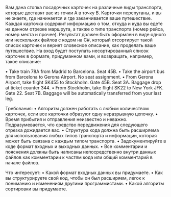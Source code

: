 
Вам дана стопка посадочных карточек на различные виды транспорта, которые доставят вас из точки A в точку B. Карточки перепутаны, и вы не знаете, где начинается и где заканчивается ваше путешествие. Каждая карточка содержит информацию о том, откуда и куда вы едете на данном отрезке маршрута, а также о типе транспорта (номер рейса, номер места и прочее).
Результат должен быть оформлен в виде одного или нескольких файлов с кодом на C#, который отсортирует такой список карточек и вернет словесное описание, как проделать ваше путешествие. На вход будет поступать несортированный список карточек в формате, придуманном вами, и возвращать, например, такое описание:

•	Take train 78A from Madrid to Barcelona. Seat 45B.
•	Take the airport bus from Barcelona to Gerona Airport. No seat assignment.
•	From Gerona Airport, take flight SK455 to Stockholm. Gate 45B. Seat 3A. Baggage drop at ticket counter 344.
•	From Stockholm, take flight SK22 to New York JFK. Gate 22. Seat 7B. Baggage will be automatically transferred from your last leg.

Требования:
•	Алгоритм должен работать с любым количеством карточек, если все карточки образуют одну неразрывную цепочку.
•	Время прибытия и отправления неизвестно и неважно. Подразумевается, что средство передвижения для следующего отрезка дожидается вас.
•	Структура кода должна быть расширяема для использования любых типов транспорта и информации, которая может быть связана с каждым типом транспорта.
•	Задокументируйте в коде формат входных и выходных данных.
•	Все комментарии и пояснения должны быть написаны непосредственно внутри данных файлов как комментарии к частям кода или общий комментарий в начале файлов.

Что интересует:
•	Какой формат входных данных вы придумаете.
•	Как вы структурируете свой код, чтобы он был расширяем, легок к пониманию и изменениям другими программистами.
•	Какой алгоритм сортировки вы придумаете.

